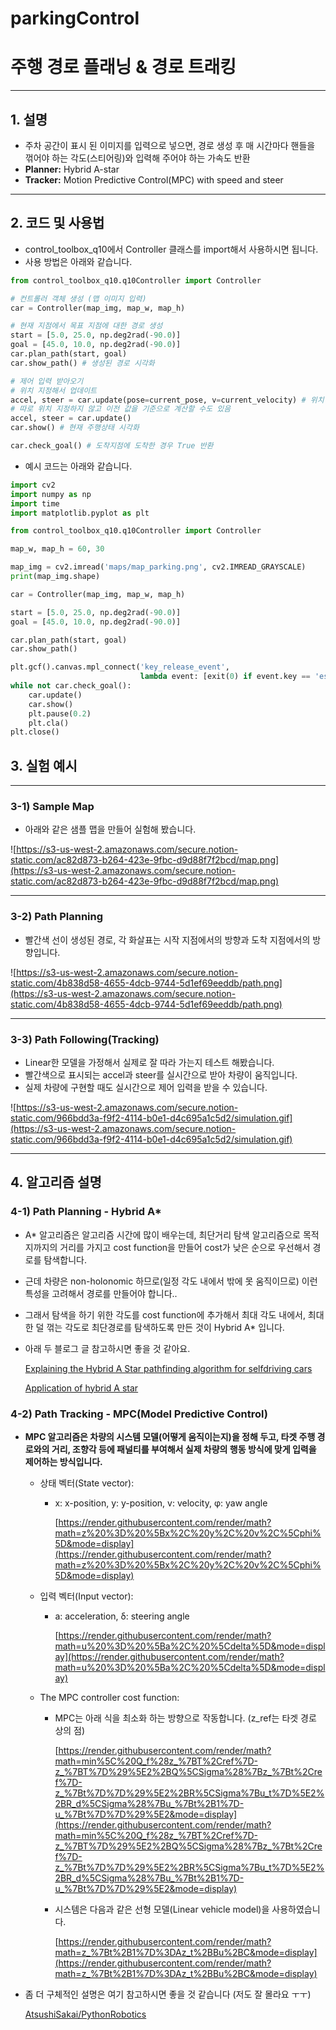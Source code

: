 # parkingControl

# 주행 경로 플래닝 & 경로 트래킹

---

## 1. 설명

- 주차 공간이 표시 된 이미지를 입력으로 넣으면, 경로 생성 후 매 시간마다 핸들을 꺾어야 하는 각도(스티어링)와 입력해 주어야 하는 가속도 반환
- **Planner:** Hybrid A-star
- **Tracker:** Motion Predictive Control(MPC) with speed and steer

---

## 2. 코드 및 사용법

- control_toolbox_q10에서 Controller 클래스를 import해서 사용하시면 됩니다.
- 사용 방법은 아래와 같습니다.

```python
from control_toolbox_q10.q10Controller import Controller

# 컨트롤러 객체 생성 (맵 이미지 입력)
car = Controller(map_img, map_w, map_h)

# 현재 지점에서 목표 지점에 대한 경로 생성
start = [5.0, 25.0, np.deg2rad(-90.0)]
goal = [45.0, 10.0, np.deg2rad(-90.0)]
car.plan_path(start, goal)
car.show_path() # 생성된 경로 시각화

# 제어 입력 받아오기
# 위치 지정해서 업데이트
accel, steer = car.update(pose=current_pose, v=current_velocity) # 위치 지정해서 업데이트
# 따로 위치 지정하지 않고 이전 값을 기준으로 계산할 수도 있음
accel, steer = car.update()
car.show() # 현재 주행상태 시각화

car.check_goal() # 도착지점에 도착한 경우 True 반환
```

- 예시 코드는 아래와 같습니다.

```python
import cv2
import numpy as np
import time
import matplotlib.pyplot as plt

from control_toolbox_q10.q10Controller import Controller

map_w, map_h = 60, 30

map_img = cv2.imread('maps/map_parking.png', cv2.IMREAD_GRAYSCALE)
print(map_img.shape)

car = Controller(map_img, map_w, map_h)

start = [5.0, 25.0, np.deg2rad(-90.0)]
goal = [45.0, 10.0, np.deg2rad(-90.0)]

car.plan_path(start, goal)
car.show_path()

plt.gcf().canvas.mpl_connect('key_release_event',
                             lambda event: [exit(0) if event.key == 'escape' else None])
while not car.check_goal():
    car.update()
    car.show()
    plt.pause(0.2)
    plt.cla()
plt.close()
```

## 3. 실험 예시

---

### 3-1) Sample Map

- 아래와 같은 샘플 맵을 만들어 실험해 봤습니다.

![https://s3-us-west-2.amazonaws.com/secure.notion-static.com/ac82d873-b264-423e-9fbc-d9d88f7f2bcd/map.png](https://s3-us-west-2.amazonaws.com/secure.notion-static.com/ac82d873-b264-423e-9fbc-d9d88f7f2bcd/map.png)

---

### 3-2) Path Planning

- 빨간색 선이 생성된 경로, 각 화살표는 시작 지점에서의 방향과 도착 지점에서의 방향입니다.

![https://s3-us-west-2.amazonaws.com/secure.notion-static.com/4b838d58-4655-4dcb-9744-5d1ef69eeddb/path.png](https://s3-us-west-2.amazonaws.com/secure.notion-static.com/4b838d58-4655-4dcb-9744-5d1ef69eeddb/path.png)

---

### 3-3) Path Following(Tracking)

- Linear한 모델을 가정해서 실제로 잘 따라 가는지 테스트 해봤습니다.
- 빨간색으로 표시되는 accel과 steer를 실시간으로 받아 차량이 움직입니다.
- 실제 차량에 구현할 때도 실시간으로 제어 입력을 받을 수 있습니다.

![https://s3-us-west-2.amazonaws.com/secure.notion-static.com/966bdd3a-f9f2-4114-b0e1-d4c695a1c5d2/simulation.gif](https://s3-us-west-2.amazonaws.com/secure.notion-static.com/966bdd3a-f9f2-4114-b0e1-d4c695a1c5d2/simulation.gif)

---

## 4. 알고리즘 설명

### 4-1) Path Planning - Hybrid A*

- A* 알고리즘은 알고리즘 시간에 많이 배우는데, 최단거리 탐색 알고리즘으로 목적지까지의 거리를 가지고 cost function을 만들어 cost가 낮은 순으로 우선해서 경로를 탐색합니다.
- 근데 차량은 non-holonomic 하므로(일정 각도 내에서 밖에 못 움직이므로) 이런 특성을 고려해서 경로를 만들어야 합니다..
- 그래서 탐색을 하기 위한 각도를 cost function에 추가해서 최대 각도 내에서, 최대한 덜 꺾는 각도로 최단경로를 탐색하도록 만든 것이 Hybrid A* 입니다.
- 아래 두 블로그 글 참고하시면 좋을 것 같아요.

    [Explaining the Hybrid A Star pathfinding algorithm for selfdriving cars](https://blog.habrador.com/2015/11/explaining-hybrid-star-pathfinding.html)

    [Application of hybrid A star](https://miracleyoo.tistory.com/21)

### 4-2) Path Tracking - MPC(Model Predictive Control)

- **MPC 알고리즘은 차량의 시스템 모델(어떻게 움직이는지)을 정해 두고, 타겟 주행 경로와의 거리, 조향각 등에 패널티를 부여해서 실제 차량의 행동 방식에 맞게 입력을 제어하는 방식입니다.**
    - 상태 벡터(State vector):
        - x: x-position, y: y-position, v: velocity, φ: yaw angle

            [https://render.githubusercontent.com/render/math?math=z%20%3D%20%5Bx%2C%20y%2C%20v%2C%5Cphi%5D&mode=display](https://render.githubusercontent.com/render/math?math=z%20%3D%20%5Bx%2C%20y%2C%20v%2C%5Cphi%5D&mode=display)

    - 입력 벡터(Input vector):
        - a: acceleration, δ: steering angle

            [https://render.githubusercontent.com/render/math?math=u%20%3D%20%5Ba%2C%20%5Cdelta%5D&mode=display](https://render.githubusercontent.com/render/math?math=u%20%3D%20%5Ba%2C%20%5Cdelta%5D&mode=display)

    - The MPC controller cost function:
        - MPC는 아래 식을 최소화 하는 방향으로 작동합니다. (z_ref는 타겟 경로 상의 점)

            [https://render.githubusercontent.com/render/math?math=min%5C%20Q_f%28z_%7BT%2Cref%7D-z_%7BT%7D%29%5E2%2BQ%5CSigma%28%7Bz_%7Bt%2Cref%7D-z_%7Bt%7D%7D%29%5E2%2BR%5CSigma%7Bu_t%7D%5E2%2BR_d%5CSigma%28%7Bu_%7Bt%2B1%7D-u_%7Bt%7D%7D%29%5E2&mode=display](https://render.githubusercontent.com/render/math?math=min%5C%20Q_f%28z_%7BT%2Cref%7D-z_%7BT%7D%29%5E2%2BQ%5CSigma%28%7Bz_%7Bt%2Cref%7D-z_%7Bt%7D%7D%29%5E2%2BR%5CSigma%7Bu_t%7D%5E2%2BR_d%5CSigma%28%7Bu_%7Bt%2B1%7D-u_%7Bt%7D%7D%29%5E2&mode=display)

        - 시스템은 다음과 같은 선형 모델(Linear vehicle model)을 사용하였습니다.

            [https://render.githubusercontent.com/render/math?math=z_%7Bt%2B1%7D%3DAz_t%2BBu%2BC&mode=display](https://render.githubusercontent.com/render/math?math=z_%7Bt%2B1%7D%3DAz_t%2BBu%2BC&mode=display)

- 좀 더 구체적인 설명은 여기 참고하시면 좋을 것 같습니다 (저도 잘 몰라요 ㅜㅜ)

    [AtsushiSakai/PythonRobotics](https://github.com/AtsushiSakai/PythonRobotics/blob/master/PathTracking/model_predictive_speed_and_steer_control/Model_predictive_speed_and_steering_control.ipynb)
